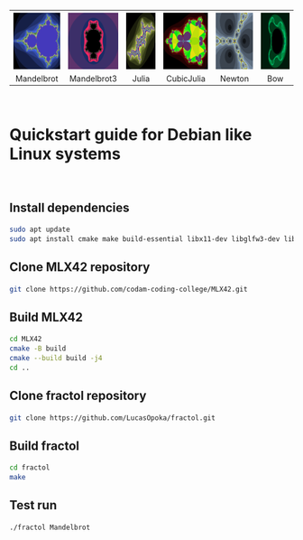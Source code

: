 <table align="center">
  <tr>
    <th><img src="https://github.com/LucasOpoka/fractol/blob/main/assets/Mandelbrot.png" width="100" height="100"></th>
    <th><img src="https://github.com/LucasOpoka/fractol/blob/main/assets/Mandelbrot3.png" width="100" height="100"></th>
    <th><img src="https://github.com/LucasOpoka/fractol/blob/main/assets/Julia-0.2321-0.835.png" width="100" height="100"></th>
    <th><img src="https://github.com/LucasOpoka/fractol/blob/main/assets/CubicJulia.png" width="100" height="100"></th>
    <th><img src="https://github.com/LucasOpoka/fractol/blob/main/assets/Newton.png" width="100" height="100"></th>
    <th><img src="https://github.com/LucasOpoka/fractol/blob/main/assets/Bow.png" width="100" height="100"></th>
  </tr>
  <tr>
    <td align="center">Mandelbrot</td>
    <td align="center">Mandelbrot3</td>
    <td align="center">Julia</td>
    <td align="center">CubicJulia</td>
    <td align="center">Newton</td>
    <td align="center">Bow</td>
  </tr>
</table>

<br />

# Quickstart guide for Debian like Linux systems

<br />

## Install dependencies
```bash
sudo apt update
sudo apt install cmake make build-essential libx11-dev libglfw3-dev libglfw3 xorg-dev
```

## Clone MLX42 repository
```bash
git clone https://github.com/codam-coding-college/MLX42.git
```

## Build MLX42
```bash
cd MLX42
cmake -B build
cmake --build build -j4
cd ..
```

## Clone fractol repository
```bash
git clone https://github.com/LucasOpoka/fractol.git
```

## Build fractol
```bash
cd fractol
make
```

## Test run
```bash
./fractol Mandelbrot
```
